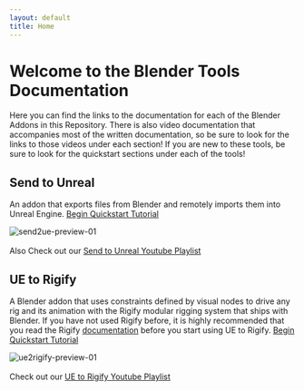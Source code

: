 ```yaml
---
layout: default
title: Home
---
```

# Welcome to the Blender Tools Documentation
Here you can find the links to the documentation for each of the Blender Addons in this Repository. There is also video documentation that accompanies most of the written documentation, so be sure to look for the links to those videos under each section!
If you are new to these tools, be sure to look for the quickstart sections under each of the tools!

## Send to Unreal 
An addon that exports files from Blender and remotely imports them into Unreal Engine. [Begin Quickstart Tutorial](BlenderTools/send2ue/quickstart)

![send2ue-preview-01](/assets/images/send2ue-preview-01.jpg)
<br/><br/>
Also Check out our [Send to Unreal Youtube Playlist](https://www.youtube.com/playlist?list=PLZlv_N0_O1gZfQaN9qXynWllL7bzX8H3t)

## UE to Rigify 
A Blender addon that uses constraints defined by visual nodes to drive any rig and its animation with the Rigify modular rigging system that ships with Blender. If you have not used Rigify before, it is highly recommended that you read the Rigify [documentation](https://docs.blender.org/manual/en/latest/addons/rigging/rigify/index.html) before you start using UE to Rigify. [Begin Quickstart Tutorial](BlenderTools/ue2rigify/quickstart)

![ue2rigify-preview-01](/assets/images/ue2rigify-preview-01.jpg)
<br/><br/>
Check out our [UE to Rigify Youtube Playlist](https://www.youtube.com/playlist?list=PLZlv_N0_O1gaxZDBH0-8A_C3OyhyLsJcE)